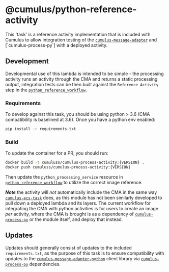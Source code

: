 # @cumulus/python-reference-activity

[`python_reference_workflow`]: https://github.com/nasa/cumulus/blob/master/example/cumulus-tf/python_reference_workflow.tf
[`cumulus-process-py`]: https://github.com/nasa/cumulus-process-py

This 'task' is a reference activity implementation that is included with Cumulus to allow integration testing of the [`cumulus-message-adapter`](`https://github.com/nasa/cumulus-message-adapter) and [`cumulus-process-py`] with a deployed activity.

## Development

Developmental use of this lambda is intended to be simple - the processing activity runs an activity through the CMA and returns a static processing output, integration tests can be then built against the `Reference Activity` step in the [`python_reference_workflow`].
### Requirements

To develop against this task, you should be using python > 3.6 (CMA compatibility is baselined at 3.6).    Once you have a python env enabled:

```bash
pip install -r requirements.txt
```

### Build

To update the container for a PR, you should run:

```bash
docker build -t cumuluss/cumulus-process-activity:{VERSION} .
docker push cumuluss/cumulus-process-activity:{VERSION}
```

Then update the `python_processing_service` resource in [`python_reference_workflow`](https://github.com/nasa/cumulus/blob/master/example/cumulus-tf/python_reference_workflow.tf) to utilize the correct image reference.

***Note*** the activity will *not* automatically include the CMA in the same way [`cumulus-ecs-task`](https://github.com/nasa/cumulus-ecs-task) does, as this module has not been similarly developed to pull down a deployed lambda and its layers. The current workflow for integrating the CMA with python activities is for users to create an image *per* activity, where the CMA is brought is as a dependency of [`cumulus-process-py`] or the module itself, and deploy that instead.

## Updates

Updates should generally consist of updates to the included `requirements.txt`, as the purpose of this task is to ensure compatibility with updates to the [`cumulus-message-adapter-python`](https://github.com/nasa/cumulus-message-adapter-python) client library via [`cumulus-process-py`] dependencies.
